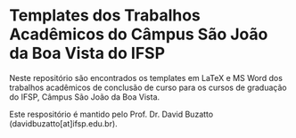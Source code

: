 # Templates dos Trabalhos Acadêmicos do Câmpus São João da Boa Vista do IFSP

Neste repositório são encontrados os templates em LaTeX e MS Word dos trabalhos acadêmicos de conclusão de curso para os cursos de graduação do IFSP, Câmpus São João da Boa Vista.

Este respositório é mantido pelo Prof. Dr. David Buzatto (davidbuzatto[at]ifsp.edu.br).